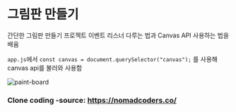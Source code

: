 # 그림판 만들기 

간단한 그림판 만들기 프로젝트 
이벤트 리스너 다루는 법과 Canvas API 사용하는 법을 배움

`app.js`에서
`const canvas = document.querySelector("canvas");`
를 사용해 canvas api를 불러와 사용함 

![paint-board](https://github.com/user-attachments/assets/65127ba2-918c-4ea8-9b7c-d699c51c4e88)
### Clone coding -source: https://nomadcoders.co/

